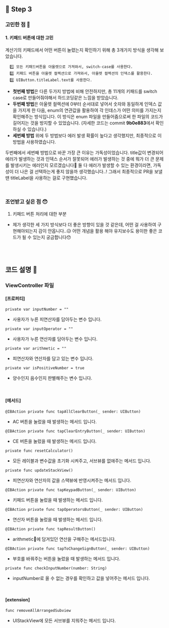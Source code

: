 ## 🤟 Step 3

### 고민한 점 🤔

#### 1. 키패드 버튼에 대한 고민
계산기의 키패드에서 어떤 버튼이 눌렸는지 확인하기 위해 총 3개가지 방식을 생각해 보았습니다.

      1️⃣ 모든 키패드버튼을 아울렛으로 가져와서, switch-case를 사용한다.
      2️⃣ 키패드 버튼을 아울렛 컬렉션으로 가져와서, 아울렛 컬렉션의 인덱스를 활용한다.
      3️⃣ UIButton.titleLabel.text를 사용한다.

- **첫번째 방법**은 다른 두가지 방법에 비해 안전하지만, 총 11개의 키패드를 switch case로 만들어줘야해서 하드코딩같은 느낌을 받았습니다.
- **두번째 방법**은 아울렛 컬렉션에 0부터 순서대로 넣어서 숫자와 동일하게 인덱스 값을 가지게 한 다음, enum의 연관값을 활용하여 각 인데스가 어떤 의미를 가지는지 확인해주는 방식입니다. 이 방식은 enum 파일을 만들어줌으로써 한 파일의 코드가 길어지는 것을 방지할 수 있었습니다.
(자세한 코드는 commit **9b0e883**에서 확인하실 수 있습니다.)
- **세번째 방법** 위에 두 방법보다 에러 발생 확률이 높다고 생각했지만, 최종적으로 이 방법을 사용하였습니다.

두번째에서 세번째 방법으로 바꾼 가장 큰 이유는 가독성이었습니다.
title값이 변경되어 에러가 발생하는 것과 인덱스 순서가 잘못되어 에러가 발생하는 것 중에 뭐가 더 큰 문제를 발생시키는 에러인지 모르겠습니다🥲
둘 다 에러가 발생할 수 있는 환경이라면, 가독성이 더 나은 걸 선택하는게 좋지 않을까 생각했습니다..!
그래서 최종적으로 PR을 보낼 땐 titleLabel을 사용하는 걸로 구현했습니다.

<br>

### 조언받고 싶은 점 😯
1. 키패드 버튼 처리에 대한 부분
- 제가 생각한 세 가지 방식보다 더 좋은 방향이 있을 것 같은데, 어떤 걸 사용하여 구현해야되는지 감이 안옵니다..😥
어떤 개념을 활용 해야 유지보수도 용이한 좋은 코드가 될 수 있는지 궁금합니다😯

<br>
<br>

## 코드 설명 🥸

### ViewController 파일
#### [프로퍼티]
    
 `private var inputNumber = ""`
 - 사용자가 누른 피연산자를 담아두는 변수 입니다.

 `private var inputOperator = ""`
 - 사용자가 누른 연산자를 담아두는 변수 입니다.
 
 `private var arithmetic = ""`
 - 피연산자와 연산자를 담고 있는 변수 입니다.
 
 `private var isPositiveNumber = true`
 - 양수인지 음수인지 판별해주는 변수 입니다.

<br>


#### [메서드]

`@IBAction private func tapAllClearButton(_ sender: UIButton)`
 - AC 버튼을 눌렀을 때 발생하는 메서드 입니다.
  
`@IBAction private func tapClearEntryButton(_ sender: UIButton)`
- CE 버튼을 눌렀을 때 발생하는 메서드 입니다.

`private func resetCalculator()` 
- 모든 레이블과 변수값을 초기화 시켜주고, 서브뷰를 없애주는 메서드 입니다.
 
 `private func updateStackView()`
 - 피연산자와 연산자의 값을 스택뷰에 반영시켜주는 메서드 입니다.
  
`@IBAction private func tapKeypadButton(_ sender: UIButton)`
- 키패드 버튼을 눌렀을 때 발생하는 메서드 입니다.
  
    
`@IBAction private func tapOperatorsButton(_ sender: UIButton)`
- 연산자 버튼을 눌렀을 때 발생하는 메서드 입니다.

`@IBAction private func tapResultButton()`
- arithmetic에 담겨있던 연산을 구해주는 메서드입니다.
    
`@IBAction private func tapToChangeSignButton(_ sender: UIButton)`
- 부호를 바꿔주는 버튼을 눌렀을 때 발생하는 메서드 입니다.
    

`private func checkInputNumber(number: String)`
- inputNumber로 올 수 없는 경우를 확인하고 값을 넣어주는 메서드 입니다.

<br>

#### [extension]

`func removeAllArrangedSubview` 
- UIStackView에 모든 서브뷰를 지워주는 메서드 입니다. 

<br>
